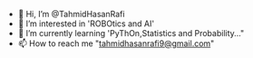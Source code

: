 - 👋 Hi, I’m @TahmidHasanRafi
- 👀 I’m interested in 'ROBOtics and AI'
- 🌱 I’m currently learning 'PyThOn,Statistics and Probability..."
- 📫 How to reach me "tahmidhasanrafi9@gmail.com"

<!---
TahmidHasanRafi/TahmidHasanRafi is a ✨ special ✨ repository because its `README.md` (this file) appears on your GitHub profile.
You can click the Preview link to take a look at your changes.
--->
